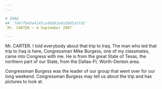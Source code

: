 ```yaml
---
---

# IRAQ
## `7d47fb45e4145ca48d61e8a3b05a5fd5`
`Mr. CARTER — 4 September 2007`

---
```



Mr. CARTER. I told everybody about that trip to Iraq. The man who led 
that trip to Iraq is here, Congressman Mike Burgess, one of my 
classmates, came into Congress with me. He is from the great State of 
Texas, the northern part of our State, from the Dallas-Ft. Worth-Denton 
area.

Congressman Burgess was the leader of our group that went over for 
our long weekend. Congressman Burgess may tell us about the trip and 
has pictures to look at.
